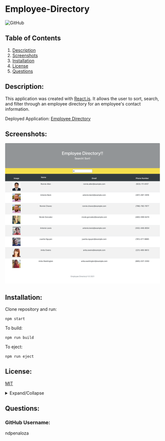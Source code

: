 # Employee-Directory

![GitHub](https://img.shields.io/badge/license-MIT-green)

## Table of Contents

1.  [Description](#Description)
2.  [Screenshots](#Screenshots)
3.  [Installation](#Installation)
4.  [License](#License)
5.  [Questions](#Questions)

## Description:

This application was created with [React.js](https://reactjs.org/). It allows the user to sort, search, and filter through an employee directory for an employee's contact information.

Deployed Application: [Employee Directory](https://ndpenaloza.github.io/employee-directory/)

## Screenshots:

![Screenshot of Employee Directory App](./directory/public/employee-directory.png)

## Installation:

Clone repository and run:

```
npm start
```

To build:

```
npm run build
```

To eject:

```
npm run eject
```

## License:

[MIT](https://opensource.org/licenses/MIT)

<details>

<summary>Expand/Collapse</summary>

Copyright (c) 2021 Nick D. Penaloza

Permission is hereby granted, free of charge, to any person obtaining a copy
of this software and associated documentation files (the "Software"), to deal
in the Software without restriction, including without limitation the rights
to use, copy, modify, merge, publish, distribute, sublicense, and/or sell
copies of the Software, and to permit persons to whom the Software is
furnished to do so, subject to the following conditions:

The above copyright notice and this permission notice shall be included in all
copies or substantial portions of the Software.

THE SOFTWARE IS PROVIDED "AS IS", WITHOUT WARRANTY OF ANY KIND, EXPRESS OR
IMPLIED, INCLUDING BUT NOT LIMITED TO THE WARRANTIES OF MERCHANTABILITY,
FITNESS FOR A PARTICULAR PURPOSE AND NONINFRINGEMENT. IN NO EVENT SHALL THE
AUTHORS OR COPYRIGHT HOLDERS BE LIABLE FOR ANY CLAIM, DAMAGES OR OTHER
LIABILITY, WHETHER IN AN ACTION OF CONTRACT, TORT OR OTHERWISE, ARISING FROM,
OUT OF OR IN CONNECTION WITH THE SOFTWARE OR THE USE OR OTHER DEALINGS IN THE
SOFTWARE.

</details>

## Questions:

### GitHub Username:

ndpenaloza
